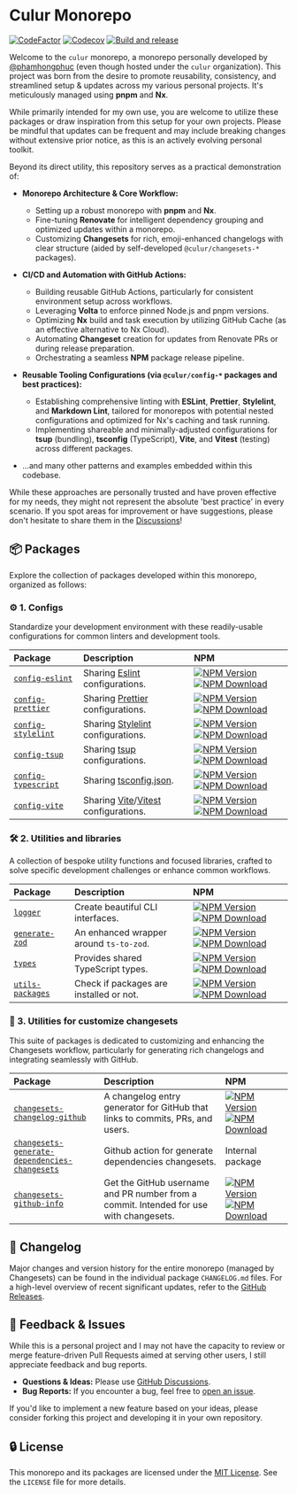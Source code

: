 # Culur Monorepo

[![CodeFactor](https://www.codefactor.io/repository/github/culur/culur/badge)](https://www.codefactor.io/repository/github/culur/culur)
[![Codecov](https://img.shields.io/codecov/c/github/culur/culur)](https://app.codecov.io/gh/culur/culur)
[![Build and release](https://github.com/culur/culur/actions/workflows/build-and-release.yml/badge.svg)](https://github.com/culur/culur/actions/workflows/build-and-release.yml)

Welcome to the `culur` monorepo, a monorepo personally developed by [@phamhongphuc](https://github.com/phamhongphuc) (even though hosted under the `culur` organization). This project was born from the desire to promote reusability, consistency, and streamlined setup & updates across my various personal projects. It's meticulously managed using **pnpm** and **Nx**.

While primarily intended for my own use, you are welcome to utilize these packages or draw inspiration from this setup for your own projects. Please be mindful that updates can be frequent and may include breaking changes without extensive prior notice, as this is an actively evolving personal toolkit.

Beyond its direct utility, this repository serves as a practical demonstration of:

- **Monorepo Architecture & Core Workflow:**

  - Setting up a robust monorepo with **pnpm** and **Nx**.
  - Fine-tuning **Renovate** for intelligent dependency grouping and optimized updates within a monorepo.
  - Customizing **Changesets** for rich, emoji-enhanced changelogs with clear structure (aided by self-developed `@culur/changesets-*` packages).

- **CI/CD and Automation with GitHub Actions:**

  - Building reusable GitHub Actions, particularly for consistent environment setup across workflows.
  - Leveraging **Volta** to enforce pinned Node.js and pnpm versions.
  - Optimizing **Nx** build and task execution by utilizing GitHub Cache (as an effective alternative to Nx Cloud).
  - Automating **Changeset** creation for updates from Renovate PRs or during release preparation.
  - Orchestrating a seamless **NPM** package release pipeline.

- **Reusable Tooling Configurations (via `@culur/config-*` packages and best practices):**

  - Establishing comprehensive linting with **ESLint**, **Prettier**, **Stylelint**, and **Markdown Lint**, tailored for monorepos with potential nested configurations and optimized for Nx's caching and task running.
  - Implementing shareable and minimally-adjusted configurations for **tsup** (bundling), **tsconfig** (TypeScript), **Vite**, and **Vitest** (testing) across different packages.

- ...and many other patterns and examples embedded within this codebase.

While these approaches are personally trusted and have proven effective for my needs, they might not represent the absolute 'best practice' in every scenario. If you spot areas for improvement or have suggestions, please don't hesitate to share them in the [Discussions](https://github.com/culur/culur/discussions)!

## 📦 Packages

Explore the collection of packages developed within this monorepo, organized as follows:

### ⚙️ 1. Configs

Standardize your development environment with these readily-usable configurations for common linters and development tools.

| Package                                                     | Description                                                                               | NPM                                                                                                                                                                                                                                                                                 |
| :---------------------------------------------------------- | :---------------------------------------------------------------------------------------- | :---------------------------------------------------------------------------------------------------------------------------------------------------------------------------------------------------------------------------------------------------------------------------------- |
| [`config-eslint`](packages/config-eslint/README.md)         | Sharing [Eslint](https://eslint.org/) configurations.                                     | [![NPM Version](https://img.shields.io/npm/v/@culur/config-eslint?logo=npm)](https://www.npmjs.com/package/@culur/config-eslint) [![NPM Download](https://img.shields.io/npm/dm/@culur/config-eslint?logo=npm)](https://www.npmjs.com/package/@culur/config-eslint)                 |
| [`config-prettier`](packages/config-prettier/README.md)     | Sharing [Prettier](https://prettier.io) configurations.                                   | [![NPM Version](https://img.shields.io/npm/v/@culur/config-prettier?logo=npm)](https://www.npmjs.com/package/@culur/config-prettier) [![NPM Download](https://img.shields.io/npm/dm/@culur/config-prettier?logo=npm)](https://www.npmjs.com/package/@culur/config-prettier)         |
| [`config-stylelint`](packages/config-stylelint/README.md)   | Sharing [Stylelint](https://stylelint.io) configurations.                                 | [![NPM Version](https://img.shields.io/npm/v/@culur/config-stylelint?logo=npm)](https://www.npmjs.com/package/@culur/config-stylelint) [![NPM Download](https://img.shields.io/npm/dm/@culur/config-stylelint?logo=npm)](https://www.npmjs.com/package/@culur/config-stylelint)     |
| [`config-tsup`](packages/config-tsup/README.md)             | Sharing [tsup](https://github.com/egoist/tsup) configurations.                            | [![NPM Version](https://img.shields.io/npm/v/@culur/config-tsup?logo=npm)](https://www.npmjs.com/package/@culur/config-tsup) [![NPM Download](https://img.shields.io/npm/dm/@culur/config-tsup?logo=npm)](https://www.npmjs.com/package/@culur/config-tsup)                         |
| [`config-typescript`](packages/config-typescript/README.md) | Sharing [tsconfig.json](https://www.typescriptlang.org/docs/handbook/tsconfig-json.html). | [![NPM Version](https://img.shields.io/npm/v/@culur/config-typescript?logo=npm)](https://www.npmjs.com/package/@culur/config-typescript) [![NPM Download](https://img.shields.io/npm/dm/@culur/config-typescript?logo=npm)](https://www.npmjs.com/package/@culur/config-typescript) |
| [`config-vite`](packages/config-vite/README.md)             | Sharing [Vite](https://vitejs.dev/)/[Vitest](https://vitest.dev/) configurations.         | [![NPM Version](https://img.shields.io/npm/v/@culur/config-vite?logo=npm)](https://www.npmjs.com/package/@culur/config-vite) [![NPM Download](https://img.shields.io/npm/dm/@culur/config-vite?logo=npm)](https://www.npmjs.com/package/@culur/config-vite)                         |

### 🛠️ 2. Utilities and libraries

A collection of bespoke utility functions and focused libraries, crafted to solve specific development challenges or enhance common workflows.

| Package                                               | Description                             | NPM                                                                                                                                                                                                                                                                     |
| :---------------------------------------------------- | :-------------------------------------- | :---------------------------------------------------------------------------------------------------------------------------------------------------------------------------------------------------------------------------------------------------------------------- |
| [`logger`](packages/logger/README.md)                 | Create beautiful CLI interfaces.        | [![NPM Version](https://img.shields.io/npm/v/@culur/logger?logo=npm)](https://www.npmjs.com/package/@culur/logger) [![NPM Download](https://img.shields.io/npm/dm/@culur/logger?logo=npm)](https://www.npmjs.com/package/@culur/logger)                                 |
| [`generate-zod`](packages/generate-zod/README.md)     | An enhanced wrapper around `ts-to-zod`. | [![NPM Version](https://img.shields.io/npm/v/@culur/generate-zod?logo=npm)](https://www.npmjs.com/package/@culur/generate-zod) [![NPM Download](https://img.shields.io/npm/dm/@culur/generate-zod?logo=npm)](https://www.npmjs.com/package/@culur/generate-zod)         |
| [`types`](packages/types/README.md)                   | Provides shared TypeScript types.       | [![NPM Version](https://img.shields.io/npm/v/@culur/types?logo=npm)](https://www.npmjs.com/package/@culur/types) [![NPM Download](https://img.shields.io/npm/dm/@culur/types?logo=npm)](https://www.npmjs.com/package/@culur/types)                                     |
| [`utils-packages`](packages/utils-packages/README.md) | Check if packages are installed or not. | [![NPM Version](https://img.shields.io/npm/v/@culur/utils-packages?logo=npm)](https://www.npmjs.com/package/@culur/utils-packages) [![NPM Download](https://img.shields.io/npm/dm/@culur/utils-packages?logo=npm)](https://www.npmjs.com/package/@culur/utils-packages) |

### 📝 3. Utilities for customize changesets

This suite of packages is dedicated to customizing and enhancing the Changesets workflow, particularly for generating rich changelogs and integrating seamlessly with GitHub.

| Package                                                                                                         | Description                                                                            | NPM                                                                                                                                                                                                                                                                                                                         |
| :-------------------------------------------------------------------------------------------------------------- | :------------------------------------------------------------------------------------- | :-------------------------------------------------------------------------------------------------------------------------------------------------------------------------------------------------------------------------------------------------------------------------------------------------------------------------- |
| [`changesets-changelog-github`](packages/changesets-changelog-github/README.md)                                 | A changelog entry generator for GitHub that links to commits, PRs, and users.          | [![NPM Version](https://img.shields.io/npm/v/@culur/changesets-changelog-github?logo=npm)](https://www.npmjs.com/package/@culur/changesets-changelog-github) [![NPM Download](https://img.shields.io/npm/dm/@culur/changesets-changelog-github?logo=npm)](https://www.npmjs.com/package/@culur/changesets-changelog-github) |
| [`changesets-generate-dependencies-changesets`](packages/changesets-generate-dependencies-changesets/README.md) | Github action for generate dependencies changesets.                                    | Internal package                                                                                                                                                                                                                                                                                                            |
| [`changesets-github-info`](packages/changesets-github-info/README.md)                                           | Get the GitHub username and PR number from a commit. Intended for use with changesets. | [![NPM Version](https://img.shields.io/npm/v/@culur/changesets-github-info?logo=npm)](https://www.npmjs.com/package/@culur/changesets-github-info) [![NPM Download](https://img.shields.io/npm/dm/@culur/changesets-github-info?logo=npm)](https://www.npmjs.com/package/@culur/changesets-github-info)                     |

## 📜 Changelog

Major changes and version history for the entire monorepo (managed by Changesets) can be found in the individual package `CHANGELOG.md` files. For a high-level overview of recent significant updates, refer to the [GitHub Releases](https://github.com/culur/culur/releases).

## 💬 Feedback & Issues

While this is a personal project and I may not have the capacity to review or merge feature-driven Pull Requests aimed at serving other users, I still appreciate feedback and bug reports.

- **Questions & Ideas:** Please use [GitHub Discussions](https://github.com/culur/culur/discussions).
- **Bug Reports:** If you encounter a bug, feel free to [open an issue](https://github.com/culur/culur/issues).

If you'd like to implement a new feature based on your ideas, please consider forking this project and developing it in your own repository.

## 🔒 License

This monorepo and its packages are licensed under the [MIT License](LICENSE). See the `LICENSE` file for more details.
